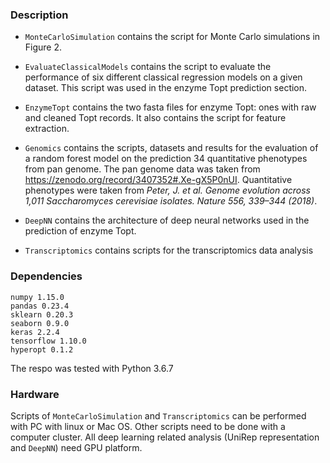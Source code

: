 ### Description
* `MonteCarloSimulation` contains the script for Monte Carlo simulations in Figure 2.
  
* `EvaluateClassicalModels` contains the script to evaluate the performance of six different classical regression models on a given dataset. This script was used in the enzyme Topt prediction section.
  
* `EnzymeTopt` contains the two fasta files for enzyme Topt: ones with raw and cleaned Topt records. It also contains the script for feature extraction.
  
* `Genomics` contains the scripts, datasets and results for the evaluation of a random forest model on the prediction 34 quantitative phenotypes from pan genome. The pan genome data was taken from https://zenodo.org/record/3407352#.Xe-gX5P0nUI. Quantitative phenotypes were taken from *Peter, J. et al. Genome evolution across 1,011 Saccharomyces cerevisiae isolates. Nature 556, 339–344 (2018)*.
  
* `DeepNN` contains the architecture of deep neural networks used in the prediction of enzyme Topt.
  
* `Transcriptomics` contains scripts for the transcriptomics data analysis


### Dependencies
```
numpy 1.15.0
pandas 0.23.4
sklearn 0.20.3
seaborn 0.9.0
keras 2.2.4 
tensorflow 1.10.0
hyperopt 0.1.2  
```
The respo was tested with Python 3.6.7  

### Hardware
Scripts of `MonteCarloSimulation` and `Transcriptomics` can be performed with PC with linux or Mac OS. Other scripts need to be done with a computer cluster. All deep learning related analysis (UniRep representation and `DeepNN`) need GPU platform.

